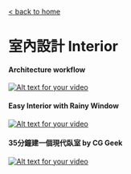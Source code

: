 [< back to home](README.md)

室內設計 Interior
===

#### Architecture workflow
[![Alt text for your video](http://img.youtube.com/vi/DwWgUK8yS8w/0.jpg)](http://www.youtube.com/watch?v=DwWgUK8yS8w)

#### Easy Interior with Rainy Window
[![Alt text for your video](http://img.youtube.com/vi/09IQopONnoY/0.jpg)](http://www.youtube.com/watch?v=09IQopONnoY)

#### 35分鐘建一個現代臥室 by CG Geek
[![Alt text for your video](http://img.youtube.com/vi/eUf9VltV4Cc/0.jpg)](http://www.youtube.com/watch?v=eUf9VltV4Cc)
